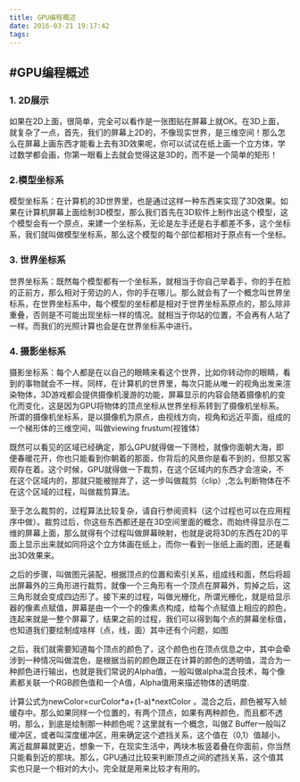 ```yaml
---
title: GPU编程概述
date: 2016-03-21 19:17:42
tags:
---
```

#GPU编程概述
------
### 1. 2D展示
如果在2D上面，很简单，完全可以看作是一张图贴在屏幕上就OK。在3D上面，就复杂了一点，首先，我们的屏幕上2D的，不像现实世界，是三维空间！那么怎么在屏幕上画东西才能看上去有3D效果呢，你可以试试在纸上画一个立方体，学过数学都会画，你第一眼看上去就会觉得这是3D的，而不是一个简单的矩形！　　

### 2.模型坐标系
模型坐标系：在计算机的3D世界里，也是通过这样一种东西来实现了3D效果。如果在计算机屏幕上面绘制3D模型，那么我们首先在3D软件上制作出这个模型，这个模型会有一个原点，来建一个坐标系，无论是左手还是右手都差不多，这个坐标系，我们就叫做模型坐标系，那么这个模型的每个部位都相对于原点有一个坐标。
<!--more-->
### 3. 世界坐标系
世界坐标系：既然每个模型都有一个坐标系，就相当于你自己举着手，你的手在脸的正前方，那么相对于旁边的人，你的手在哪儿。那么就会有了一个概念叫世界坐标系，在世界坐标系中，每个模型的坐标都是相对于世界坐标系原点的，那么除非重叠，否则是不可能出现坐标一样的情况。就相当于你站的位置，不会再有人站了一样。而我们的光照计算也会是在世界坐标系中进行。

### 4. 摄影坐标系
摄影坐标系：每个人都是在以自己的眼睛来看这个世界，比如你转动你的眼睛，看到的事物就会不一样。同样，在计算机的世界里，每次只能从唯一的视角出发来渲染物体，3D游戏都会提供摄像机漫游的功能，屏幕显示的内容会随着摄像机的变化而变化，这是因为GPU将物体的顶点坐标从世界坐标系转到了摄像机坐标系。所谓的摄像机坐标系，是以摄像机为原点，由视线方向，视角和远近平面，组成的一个梯形体的三维空间，叫做viewing frustum(视锥体）

既然可以看见的区域已经确定，那么GPU就得做一下筛检，就像你面朝大海，即便春暖花开，你也只能看到你朝着的那面，你背后的风景你是看不到的，但那又客观存在着。这个时候，GPU就得做一下裁剪，在这个区域内的东西才会渲染，不在这个区域内的，那就只能被抛弃了，这一步叫做裁剪（clip）,怎么判断物体在不在这个区域的过程，叫做裁剪算法。

至于怎么裁剪的，过程算法比较复杂，请自行参阅资料（这个过程也可以在应用程序中做）。裁剪过后，你这些东西都还是在3D空间里面的概念，而始终得显示在二维的屏幕上面，那么就得有个过程叫做屏幕映射，也就是说将3D的东西在2D的平面上显示出来就如同将这个立方体画在纸上，而你一看到一张纸上画的图，还是看出3D效果来。

之后的步骤，叫做图元装配，根据顶点的位置和索引关系，组成线和面，然后将超出屏幕外的三角形进行裁剪，就像一个三角形有一个顶点在屏幕外，剪掉之后，这三角形就会变成四边形了。接下来的过程，叫做光栅化，所谓光栅化，就是给显示器的像素点赋值，屏幕是由一个一个的像素点构成，给每个点赋值上相应的颜色，连起来就是一整个屏幕了，结果之前的过程，我们可以得到每个点的屏幕坐标值，也知道我们要绘制成啥样（点，线，面）其中还有个问题，如图

 
之后，我们就需要知道每个顶点的颜色了，这个颜色也在顶点信息之中，其中会牵涉到一种情况叫做混色，是根据当前的颜色跟正在计算的颜色的透明值，混合为一种颜色进行输出，也就是我们常说的Alpha值，一般叫做alpha混合技术，每个像素都关联一个RGB颜色值和一个A值，Alpha值用来描述物体的透明度.

计算公式为newColor=curColor*a+(1-a)*nextColor   。混合之后，颜色被写入帧缓存中。那么如果同样一个位置的，有两个顶点，如果有两种颜色，而且都不透明，那么，到底是绘制那一种颜色呢？这里就有一个概念，叫做Z Buffer一般叫Z缓冲区，或者叫深度缓冲区，用来确定这个遮挡关系，这个值在（0,1）值越小，离近裁屏幕就更近，想象一下，在现实生活中，两块木板竖着叠在你面前，你当然只能看到近的那块。那么，GPU通过比较来判断顶点之间的遮挡关系，这个值其实也只是一个相对的大小，完全就是用来比较才有用的。　